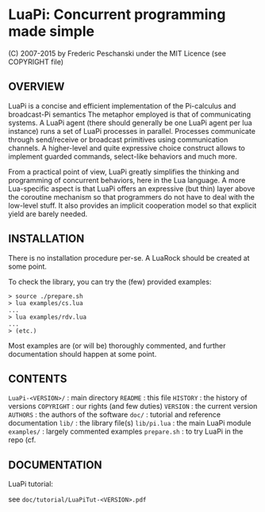 LuaPi: Concurrent programming made simple
=========================================

(C) 2007-2015 by Frederic Peschanski under the MIT Licence
(see COPYRIGHT file)

## OVERVIEW ##

LuaPi is a concise and efficient implementation of the Pi-calculus and broadcast-Pi semantics
The metaphor employed is that of communicating systems. A LuaPi agent (there should generally
 be one LuaPi agent per lua instance) runs a set of LuaPi processes in parallel.
Processes communicate through send/receive or broadcast primitives using communication channels. 
A higher-level and quite expressive choice construct allows to implement guarded commands, 
select-like behaviors and much more.

From a practical point of view, LuaPi greatly simplifies the thinking and programming of concurrent
 behaviors, here in the Lua language. A more Lua-specific aspect is that LuaPi offers an expressive
(but thin) layer above the coroutine mechanism so that programmers do not have to deal with the 
low-level stuff. It also provides an implicit cooperation model so that explicit yield are barely needed.

## INSTALLATION ##

There is no installation procedure per-se. A LuaRock should be created at some point.

To check the library, you can try the (few) provided examples:

    > source ./prepare.sh
    > lua examples/cs.lua
    ...
    > lua examples/rdv.lua
    ...
    > (etc.)

Most examples are (or will be) thoroughly commented, and further documentation should happen
at some point.

## CONTENTS ##

`LuaPi-<VERSION>/`  :  main directory
   `README` : this file
   `HISTORY` : the history of versions
   `COPYRIGHT` : our rights (and few duties)
   `VERSION` : the current version
   `AUTHORS` : the authors of the software
   `doc/` : tutorial and reference documentation
   `lib/` : the library file(s)
   `lib/pi.lua` : the main LuaPi module
   `examples/` : largely commented examples
   `prepare.sh` : to try LuaPi in the repo (cf.

## DOCUMENTATION ##

LuaPi tutorial:

see `doc/tutorial/LuaPiTut-<VERSION>.pdf`
